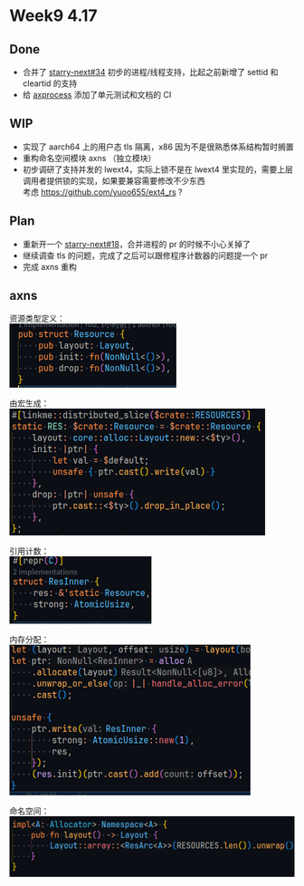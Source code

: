 # Week9 4.17

## Done

- 合并了 [starry-next#34](https://github.com/oscomp/starry-next/pull/34) 初步的进程/线程支持，比起之前新增了 settid 和 cleartid 的支持
- 给 [axprocess](https://starry-os.github.io/axprocess/axprocess/index.html) 添加了单元测试和文档的 CI

## WIP

- 实现了 aarch64 上的用户态 tls 隔离，x86 因为不是很熟悉体系结构暂时搁置
- 重构命名空间模块 axns （独立模块）
- 初步调研了支持并发的 lwext4，实际上锁不是在 lwext4 里实现的，需要上层调用者提供锁的实现，如果要兼容需要修改不少东西  
  考虑 https://github.com/yuoo655/ext4_rs ?

## Plan

- 重新开一个 [starry-next#18](https://github.com/oscomp/starry-next/pull/18)，合并进程的 pr 的时候不小心关掉了
- 继续调查 tls 的问题，完成了之后可以跟修程序计数器的问题提一个 pr
- 完成 axns 重构

## axns

资源类型定义：  
![](assets/axns-resource.png)

由宏生成：  
![](assets/axns-macro.png)

引用计数：  
![](assets/axns-inner.png)

内存分配：  
![](assets/axns-arc.png)

命名空间：  
![](assets/axns-ns.png)
